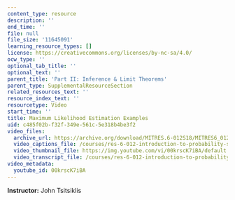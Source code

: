 ```yaml
---
content_type: resource
description: ''
end_time: ''
file: null
file_size: '11645091'
learning_resource_types: []
license: https://creativecommons.org/licenses/by-nc-sa/4.0/
ocw_type: ''
optional_tab_title: ''
optional_text: ''
parent_title: 'Part II: Inference & Limit Theorems'
parent_type: SupplementalResourceSection
related_resources_text: ''
resource_index_text: ''
resourcetype: Video
start_time: ''
title: Maximum Likelihood Estimation Examples
uid: c485f02b-f32f-349e-561c-5e318b4be3f2
video_files:
  archive_url: https://archive.org/download/MITRES.6-012S18/MITRES6_012S18_L20-10_300k.mp4
  video_captions_file: /courses/res-6-012-introduction-to-probability-spring-2018/93fd3f4a2d91582b977c3ded5a51359a_00krscK7iBA.vtt
  video_thumbnail_file: https://img.youtube.com/vi/00krscK7iBA/default.jpg
  video_transcript_file: /courses/res-6-012-introduction-to-probability-spring-2018/d715a9e87c295b5672a536b28fa7e173_00krscK7iBA.pdf
video_metadata:
  youtube_id: 00krscK7iBA
---
```


**Instructor:** John Tsitsiklis

